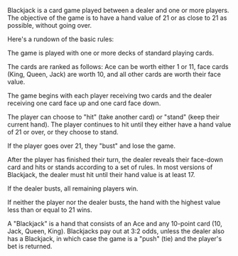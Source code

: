 Blackjack is a card game played between a dealer and one or more players. 
The objective of the game is to have a hand value of 21 or as close to 21 as 
possible, without going over.

Here's a rundown of the basic rules:

The game is played with one or more decks of standard playing cards.

The cards are ranked as follows: Ace can be worth either 1 or 11, face cards 
(King, Queen, Jack) are worth 10, and all other cards are worth their face value.

The game begins with each player receiving two cards and the dealer receiving one
card face up and one card face down.

The player can choose to "hit" (take another card) or "stand" (keep their current hand). 
The player continues to hit until they either have a hand value of 21 or over, or they choose to stand.

If the player goes over 21, they "bust" and lose the game.

After the player has finished their turn, the dealer reveals their face-down card and hits or stands according 
to a set of rules. In most versions of Blackjack, the dealer must hit until their hand value is at least 17.

If the dealer busts, all remaining players win.

If neither the player nor the dealer busts, the hand with the highest value less than or equal to 21 wins.

A "Blackjack" is a hand that consists of an Ace and any 10-point card (10, Jack, Queen, King). 
Blackjacks pay out at 3:2 odds, unless the dealer also has a Blackjack, in which case the game is a 
"push" (tie) and the player's bet is returned.